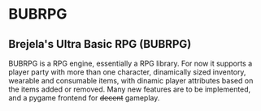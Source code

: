 # BUBRPG
## Brejela's Ultra Basic RPG (BUBRPG)
BUBRPG is a RPG engine, essentially a RPG library.
For now it supports a player party with more than one character, dinamically sized inventory,
wearable and consumable items, with dinamic player attributes based on the items added
or removed.
Many new features are to be implemented, and a pygame frontend for ~~decent~~ gameplay.
